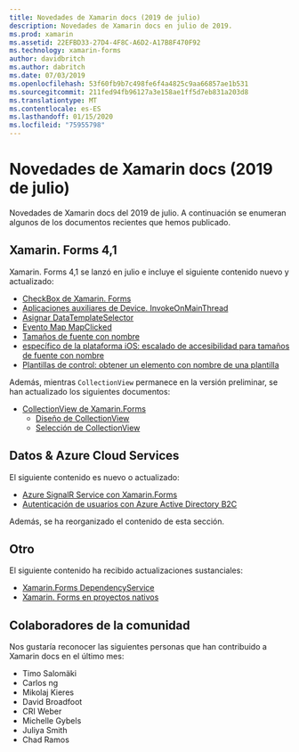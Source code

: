 ```yaml
---
title: Novedades de Xamarin docs (2019 de julio)
description: Novedades de Xamarin docs en julio de 2019.
ms.prod: xamarin
ms.assetid: 22EFBD33-27D4-4F8C-A6D2-A17B8F470F92
ms.technology: xamarin-forms
author: davidbritch
ms.author: dabritch
ms.date: 07/03/2019
ms.openlocfilehash: 53f60fb9b7c498fe6f4a4825c9aa66857ae1b531
ms.sourcegitcommit: 211fed94fb96127a3e158ae1ff5d7eb831a203d8
ms.translationtype: MT
ms.contentlocale: es-ES
ms.lasthandoff: 01/15/2020
ms.locfileid: "75955798"
---
```

# <a name="xamarin-docs-whats-new-july-2019"></a>Novedades de Xamarin docs (2019 de julio)

Novedades de Xamarin docs del 2019 de julio. A continuación se enumeran algunos de los documentos recientes que hemos publicado.

## <a name="xamarinforms-41"></a>Xamarin. Forms 4,1

Xamarin. Forms 4,1 se lanzó en julio e incluye el siguiente contenido nuevo y actualizado:

- [CheckBox de Xamarin. Forms](https://docs.microsoft.com/xamarin/xamarin-forms/user-interface/checkbox)
- [Aplicaciones auxiliares de Device. InvokeOnMainThread](https://docs.microsoft.com/xamarin/xamarin-forms/platform/device#interact-with-the-ui-from-background-threads)
- [Asignar DataTemplateSelector](https://docs.microsoft.com/xamarin/xamarin-forms/user-interface/map#choose-item-appearance-at-runtime)
- [Evento Map MapClicked](https://docs.microsoft.com/xamarin/xamarin-forms/user-interface/map#map-clicks)
- [Tamaños de fuente con nombre](https://docs.microsoft.com/xamarin/xamarin-forms/user-interface/text/fonts#named-font-sizes)
- [específico de la plataforma iOS: escalado de accesibilidad para tamaños de fuente con nombre](https://docs.microsoft.com/xamarin/xamarin-forms/platform/ios/named-font-size-scaling)
- [Plantillas de control: obtener un elemento con nombre de una plantilla](https://docs.microsoft.com/xamarin/xamarin-forms/app-fundamentals/templates/control-templates.md#get-a-named-element-from-a-template)

Además, mientras `CollectionView` permanece en la versión preliminar, se han actualizado los siguientes documentos:

- [CollectionView de Xamarin.Forms](~/xamarin-forms/user-interface/collectionview/index.md)
  - [Diseño de CollectionView](~/xamarin-forms/user-interface/collectionview/layout.md)
  - [Selección de CollectionView](~/xamarin-forms/user-interface/collectionview/selection.md)

## <a name="data--azure-cloud-services"></a>Datos & Azure Cloud Services

El siguiente contenido es nuevo o actualizado:

- [Azure SignalR Service con Xamarin.Forms](https://docs.microsoft.com/xamarin/xamarin-forms/data-cloud/serverless/azure-signalr)
- [Autenticación de usuarios con Azure Active Directory B2C](~/xamarin-forms/data-cloud/authentication/azure-ad-b2c.md)

Además, se ha reorganizado el contenido de esta sección.

## <a name="other"></a>Otro

El siguiente contenido ha recibido actualizaciones sustanciales:

- [Xamarin.Forms DependencyService](https://docs.microsoft.com/xamarin/xamarin-forms/app-fundamentals/dependency-service/)
- [Xamarin. Forms en proyectos nativos](https://docs.microsoft.com/xamarin/xamarin-forms/platform/native-forms)

## <a name="community-contributors"></a>Colaboradores de la comunidad

Nos gustaría reconocer las siguientes personas que han contribuido a Xamarin docs en el último mes:

- Timo Salomäki
- Carlos ng
- Mikolaj Kieres
- David Broadfoot
- CRI Weber
- Michelle Gybels
- Juliya Smith
- Chad Ramos
